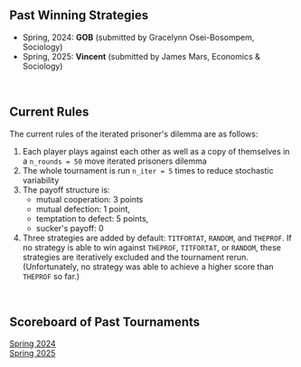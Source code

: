 
<br>

## Past Winning Strategies

- Spring, 2024: **GOB** (submitted by Gracelynn Osei-Bosompem, Sociology)
- Spring, 2025: **Vincent** (submitted by James Mars, Economics & Sociology)

<br>

## Current Rules 

The current rules of the iterated prisoner's dilemma are as follows:

1. Each player plays against each other as well as a copy of themselves in a `n_rounds = 50` move iterated prisoners dilemma
2. The whole tournament is run `n_iter = 5` times to reduce stochastic variability
3. The payoff structure is:
    - mutual cooperation: 3 points
    - mutual defection: 1 point,
    - temptation to defect: 5 points,
    - sucker's payoff: 0
4. Three strategies are added by default: `TITFORTAT`, `RANDOM`, and `THEPROF`. If no strategy is able to win against `THEPROF`, `TITFORTAT`, or `RANDOM`, these strategies are iteratively excluded and the tournament rerun. (Unfortunately, no strategy was able to achieve a higher score than `THEPROF` so far.)

<br>

## Scoreboard of Past Tournaments

[Spring 2024](https://github.com/baruuum/IPDgame/blob/main//logs/log2024Spring.log) <br>
[Spring 2025](https://github.com/baruuum/IPDgame/blob/main//logs/log2025Spring.log)

